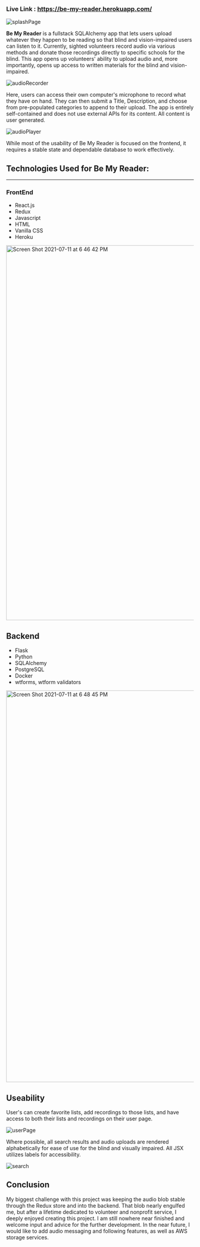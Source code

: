 ### Live Link : https://be-my-reader.herokuapp.com/

![splashPage](https://user-images.githubusercontent.com/76574880/125215465-2e471100-e281-11eb-9962-fd3f3458b601.png)

**Be My Reader** </h2> is a fullstack SQLAlchemy app that lets users upload whatever they happen to be reading so that blind and vision-impaired users can listen to it. Currently, sighted volunteers record audio via various methods and donate those recordings directly to specific schools for the blind. This app opens up volunteers' ability to upload audio and, more importantly, opens up access to written materials for the blind and vision-impaired. 

![audioRecorder](https://user-images.githubusercontent.com/76574880/125215479-356e1f00-e281-11eb-94c9-4ffd88fdb377.png)

Here, users can access their own computer's microphone to record what they have on hand. They can then submit a Title, Description, and choose from pre-populated categories to append to their upload. The app is entirely self-contained and does not use external APIs for its content. All content is user generated.

![audioPlayer](https://user-images.githubusercontent.com/76574880/125215485-3901a600-e281-11eb-80e6-458261e503a1.png)

While most of the usability of Be My Reader is focused on the frontend, it requires a stable state and dependable database to work effectively.

## Technologies Used for Be My Reader:
-----------------------------------------------------------------
### FrontEnd
* React.js
* Redux
* Javascript
* HTML
* Vanilla CSS
* Heroku

<img width="1004" alt="Screen Shot 2021-07-11 at 6 46 42 PM" src="https://user-images.githubusercontent.com/76574880/125216357-8ed74d80-e283-11eb-82ac-acf85fbe4a5e.png">

## Backend
* Flask
* Python
* SQLAlchemy
* PostgreSQL
* Docker
* wtforms, wtform validators

<img width="1049" alt="Screen Shot 2021-07-11 at 6 48 45 PM" src="https://user-images.githubusercontent.com/76574880/125216370-a1518700-e283-11eb-8cfc-97dad3ca8048.png">

## Useability

User's can create favorite lists, add recordings to those lists, and have access to both their lists and recordings on their user page.

![userPage](https://user-images.githubusercontent.com/76574880/125215487-3acb6980-e281-11eb-93ea-e779a420311f.png)

Where possible, all search results and audio uploads are rendered alphabetically for ease of use for the blind and visually impaired. All JSX utilizes labels for accessibility.

![search](https://user-images.githubusercontent.com/76574880/125215490-3dc65a00-e281-11eb-9ac0-d3814bf863ba.png)

## Conclusion

My biggest challenge with this project was keeping the audio blob stable through the Redux store and into the backend. That blob nearly engulfed me, but after a lifetime dedicated to volunteer and nonprofit service, I deeply enjoyed creating this project. I am still nowhere near finished and welcome input and advice for the further development. In the near future, I would like to add audio messaging and following features, as well as AWS storage services. 
